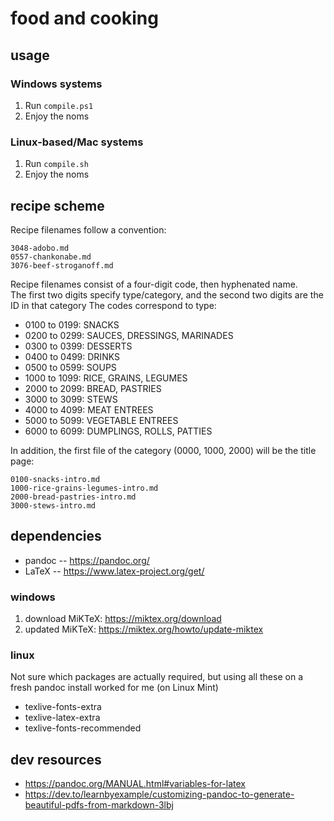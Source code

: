 # food and cooking

## usage

### Windows systems

1. Run `compile.ps1`
1. Enjoy the noms

### Linux-based/Mac systems

1. Run `compile.sh`
1. Enjoy the noms

## recipe scheme

Recipe filenames follow a convention:

```
3048-adobo.md
0557-chankonabe.md
3076-beef-stroganoff.md
```

Recipe filenames consist of a four-digit code, then hyphenated name.  
The first two digits specify type/category, and the second two digits are the ID in that category
The codes correspond to type:

- 0100 to 0199: SNACKS
- 0200 to 0299: SAUCES, DRESSINGS, MARINADES
- 0300 to 0399: DESSERTS
- 0400 to 0499: DRINKS
- 0500 to 0599: SOUPS
- 1000 to 1099: RICE, GRAINS, LEGUMES
- 2000 to 2099: BREAD, PASTRIES
- 3000 to 3099: STEWS
- 4000 to 4099: MEAT ENTREES
- 5000 to 5099: VEGETABLE ENTREES
- 6000 to 6099: DUMPLINGS, ROLLS, PATTIES

In addition, the first file of the category (0000, 1000, 2000) will be the title page:

```
0100-snacks-intro.md
1000-rice-grains-legumes-intro.md
2000-bread-pastries-intro.md
3000-stews-intro.md
```

## dependencies

- pandoc -- https://pandoc.org/
- LaTeX -- https://www.latex-project.org/get/

### windows

1. download MiKTeX: https://miktex.org/download
1. updated MiKTeX: https://miktex.org/howto/update-miktex

### linux

Not sure which packages are actually required, but using all these on a fresh pandoc install worked for me (on Linux Mint)

- texlive-fonts-extra
- texlive-latex-extra
- texlive-fonts-recommended

## dev resources

- https://pandoc.org/MANUAL.html#variables-for-latex
- https://dev.to/learnbyexample/customizing-pandoc-to-generate-beautiful-pdfs-from-markdown-3lbj
